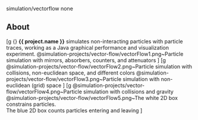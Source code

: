 simulation/vectorflow
none
## About
[g
{} <b>{{ project.name }}</b> simulates non-interacting particles with particle traces, working as a Java graphical performance and visualization experiment.
@simulation-projects/vector-flow/vectorFlow1.png~Particle simulation with mirrors, absorbers, counters, and attenuators
]
[g
@simulation-projects/vector-flow/vectorFlow2.png~Particle simulation with collisions, non-euclidean space, and different colors
@simulation-projects/vector-flow/vectorFlow3.png~Particle simulation with non-euclidean (grid) space
]
[g
@simulation-projects/vector-flow/vectorFlow4.png~Particle simulation with collisions and gravity
@simulation-projects/vector-flow/vectorFlow5.png~The white 2D box constrains particles. <br /> The blue 2D box counts particles entering and leaving
]